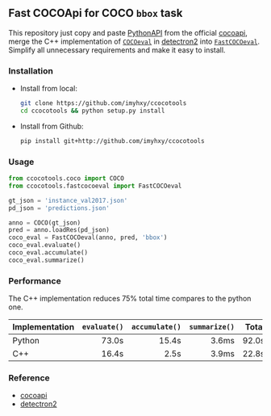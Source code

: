 ## Fast COCOApi for COCO `bbox` task

This repository just copy and paste [PythonAPI](https://github.com/cocodataset/cocoapi/tree/master/PythonAPI) from the
official [cocoapi](https://github.com/cocodataset/cocoapi), merge the C++ implementation
of [`COCOeval`](https://github.com/facebookresearch/detectron2/tree/main/detectron2/layers/csrc)
in [detectron2](https://github.com/facebookresearch/detectron2)
into [`FastCOCOeval`](https://github.com/imyhxy/ccocotools/tree/master/ccocotools). Simplify all unnecessary requirements
and make it easy to install.

### Installation

* Install from local:

    ```bash
    git clone https://github.com/imyhxy/ccocotools
    cd ccocotools && python setup.py install
    ```

* Install from Github:

    ```bash
    pip install git+http://github.com/imyhxy/ccocotools
    ```

### Usage

```python
from ccocotools.coco import COCO
from ccocotools.fastcocoeval import FastCOCOeval

gt_json = 'instance_val2017.json'
pd_json = 'predictions.json'

anno = COCO(gt_json)
pred = anno.loadRes(pd_json)
coco_eval = FastCOCOeval(anno, pred, 'bbox')
coco_eval.evaluate()
coco_eval.accumulate()
coco_eval.summarize()
```

### Performance

The C++ implementation reduces 75% total time compares to the python one.

|Implementation|`evaluate()`|`accumulate()`|`summarize()`|Total|
|:---|---:|---:|---:|---:|
|Python|73.0s|15.4s|3.6ms|92.0s|
|C++|16.4s|2.5s|3.9ms|22.8s|

### Reference

* [cocoapi](https://github.com/cocodataset/cocoapi)
* [detectron2](https://github.com/facebookresearch/detectron2)
